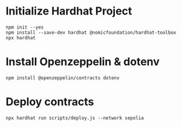 # Initialize Hardhat Project

```shell
npm init --yes
npm install --save-dev hardhat @nomicfoundation/hardhat-toolbox
npx hardhat
```

# Install Openzeppelin & dotenv

```shell
npm install @openzeppelin/contracts dotenv
```

# Deploy contracts
```shell
npx hardhat run scripts/deploy.js --network sepolia
```
